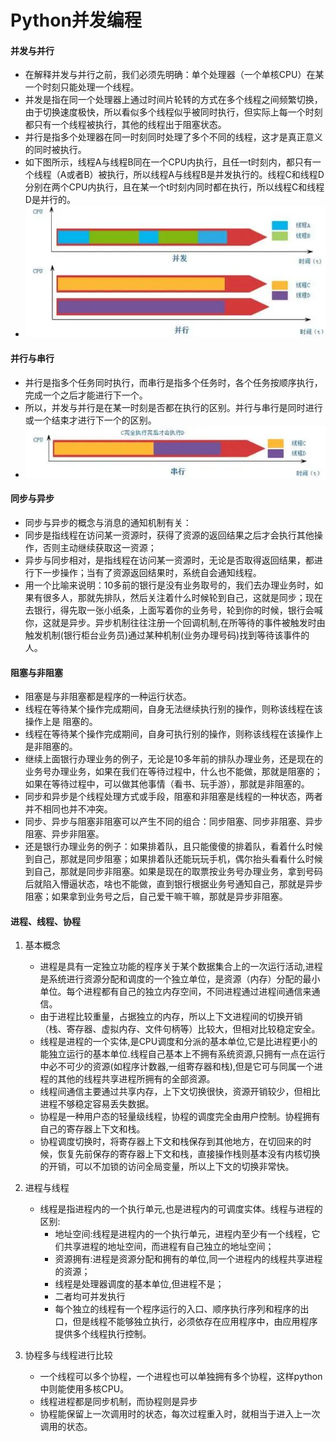 Python并发编程
=============
#### 并发与并行
- 在解释并发与并行之前，我们必须先明确：单个处理器（一个单核CPU）在某一个时刻只能处理一个线程。
- 并发是指在同一个处理器上通过时间片轮转的方式在多个线程之间频繁切换，由于切换速度极快，所以看似多个线程似乎被同时执行，但实际上每一个时刻都只有一个线程被执行，其他的线程出于阻塞状态。
- 并行是指多个处理器在同一时刻同时处理了多个不同的线程，这才是真正意义的同时被执行。
- 如下图所示，线程A与线程B同在一个CPU内执行，且任一t时刻内，都只有一个线程（A或者B）被执行，所以线程A与线程B是并发执行的。线程C和线程D分别在两个CPU内执行，且在某一个t时刻内同时都在执行，所以线程C和线程D是并行的。
- ![](Snipaste_2022-05-20_16-13-08.png)

#### 并行与串行
- 并行是指多个任务同时执行，而串行是指多个任务时，各个任务按顺序执行，完成一个之后才能进行下一个。
- 所以，并发与并行是在某一时刻是否都在执行的区别。并行与串行是同时进行或一个结束才进行下一个的区别。
- ![](Snipaste_2022-05-20_16-14-10.png)

#### 同步与异步
- 同步与异步的概念与消息的通知机制有关：
- 同步是指线程在访问某一资源时，获得了资源的返回结果之后才会执行其他操作，否则主动继续获取这一资源；
- 异步与同步相对，是指线程在访问某一资源时，无论是否取得返回结果，都进行下一步操作；当有了资源返回结果时，系统自会通知线程。
- 用一个比喻来说明：10多前的银行是没有业务取号的，我们去办理业务时，如果有很多人，那就先排队，然后关注着什么时候轮到自己，这就是同步；现在去银行，得先取一张小纸条，上面写着你的业务号，轮到你的时候，银行会喊你，这就是异步。异步机制往往注册一个回调机制,在所等待的事件被触发时由触发机制(银行柜台业务员)通过某种机制(业务办理号码)找到等待该事件的人。

#### 阻塞与非阻塞
- 阻塞是与非阻塞都是程序的一种运行状态。
- 线程在等待某个操作完成期间，自身无法继续执行别的操作，则称该线程在该操作上是 阻塞的。
- 线程在等待某个操作完成期间，自身可执行别的操作，则称该线程在该操作上是非阻塞的。
- 继续上面银行办理业务的例子，无论是10多年前的排队办理业务，还是现在的业务号办理业务，如果在我们在等待过程中，什么也不能做，那就是阻塞的；如果在等待过程中，可以做其他事情（看书、玩手游），那就是非阻塞的。
- 同步和异步是个线程处理方式或手段，阻塞和非阻塞是线程的一种状态，两者并不相同也并不冲突。
- 同步、异步与阻塞非阻塞可以产生不同的组合：同步阻塞、同步非阻塞、异步阻塞、异步非阻塞。
- 还是银行办理业务的例子：如果排着队，且只能傻傻的排着队，看着什么时候到自己，那就是同步阻塞；如果排着队还能玩玩手机，偶尔抬头看看什么时候到自己，那就是同步非阻塞。如果是现在的取票按业务号办理业务，拿到号码后就陷入懵逼状态，啥也不能做，直到银行根据业务号通知自己，那就是异步阻塞；如果拿到业务号之后，自己爱干嘛干嘛，那就是异步非阻塞。

#### 进程、线程、协程
1. 基本概念
	- 进程是具有一定独立功能的程序关于某个数据集合上的一次运行活动,进程是系统进行资源分配和调度的一个独立单位，是资源（内存）分配的最小单位。每个进程都有自己的独立内存空间，不同进程通过进程间通信来通信。
	- 由于进程比较重量，占据独立的内存，所以上下文进程间的切换开销（栈、寄存器、虚拟内存、文件句柄等）比较大，但相对比较稳定安全。
	- 线程是进程的一个实体,是CPU调度和分派的基本单位,它是比进程更小的能独立运行的基本单位.线程自己基本上不拥有系统资源,只拥有一点在运行中必不可少的资源(如程序计数器,一组寄存器和栈),但是它可与同属一个进程的其他的线程共享进程所拥有的全部资源。
	- 线程间通信主要通过共享内存，上下文切换很快，资源开销较少，但相比进程不够稳定容易丢失数据。
	- 协程是一种用户态的轻量级线程，协程的调度完全由用户控制。协程拥有自己的寄存器上下文和栈。
	- 协程调度切换时，将寄存器上下文和栈保存到其他地方，在切回来的时候，恢复先前保存的寄存器上下文和栈，直接操作栈则基本没有内核切换的开销，可以不加锁的访问全局变量，所以上下文的切换非常快。

1. 进程与线程
	- 线程是指进程内的一个执行单元,也是进程内的可调度实体。线程与进程的区别:
		- 地址空间:线程是进程内的一个执行单元，进程内至少有一个线程，它们共享进程的地址空间，而进程有自己独立的地址空间；
		- 资源拥有:进程是资源分配和拥有的单位,同一个进程内的线程共享进程的资源；
		- 线程是处理器调度的基本单位,但进程不是；
		- 二者均可并发执行
		- 每个独立的线程有一个程序运行的入口、顺序执行序列和程序的出口，但是线程不能够独立执行，必须依存在应用程序中，由应用程序提供多个线程执行控制。

1. 协程多与线程进行比较
	- 一个线程可以多个协程，一个进程也可以单独拥有多个协程，这样python中则能使用多核CPU。
	- 线程进程都是同步机制，而协程则是异步
	- 协程能保留上一次调用时的状态，每次过程重入时，就相当于进入上一次调用的状态。
